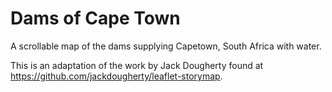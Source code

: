 # Dams of Cape Town
A scrollable map of the dams supplying Capetown, South Africa with water.

This is an adaptation of the work by Jack Dougherty found at https://github.com/jackdougherty/leaflet-storymap.
